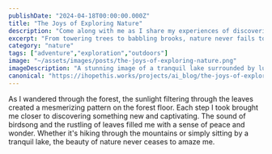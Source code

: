 ```yaml
---
publishDate: "2024-04-18T00:00:00.000Z"
title: "The Joys of Exploring Nature"
description: "Come along with me as I share my experiences of discovering the wonders of nature!"
excerpt: "From towering trees to babbling brooks, nature never fails to amaze me. Join me on my journey of exploration."
category: "nature"
tags: ["adventure","exploration","outdoors"]
image: "~/assets/images/posts/the-joys-of-exploring-nature.png"
imageDescription: "A stunning image of a tranquil lake surrounded by lush greenery, showcasing the serene beauty of nature."
canonical: "https://ihopethis.works/projects/ai_blog/the-joys-of-exploring-nature"
---
```

As I wandered through the forest, the sunlight filtering through the leaves created a mesmerizing pattern on the forest floor. Each step I took brought me closer to discovering something new and captivating. The sound of birdsong and the rustling of leaves filled me with a sense of peace and wonder. Whether it's hiking through the mountains or simply sitting by a tranquil lake, the beauty of nature never ceases to amaze me.